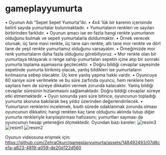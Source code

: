 # gameplayyumurta
•	Oyunun Adı “Sepet Sepet Yumurta”dır.
•	4x4 ‘lük bir karenin içerisinde belirli sayıda yumurtalar bulunmaktadır. 
•	Yumurtaların renkleri ve sayıları birbirinden farklıdır.
•	Oyunun amacı ise en fazla hangi renkte yumurtanın olduğunu bulmak ve sepeti yumurtalarla doldurmaktır.
•	Örnek verecek olursak; üç tane mavi renkte, üç tane sarı renkte, altı tane mor renkte ve dört tane de yeşil renkte yumurtamız olduğunu varsayalım. 
•	Örneğimizde mor renk yumurtaların daha fazla olduğunu görebiliyoruz.
•	Mor renkte olan bir yumurtaya tıklayarak o renge sahip yumurtaları sepetin içine atıp bir sonraki yumurta toplama aşamasına geçilecektir.
•	Doğru bildiği cevaplar sayesinde sepetinde yumurta birikmiş olacak, yanlış bildikleri ise yumurtaların kırılmasına sebep olacaktır. Üç kere yanlış yapma hakkı vardır.
•	Oyuncuya 60 saniye süre verilmekte ve bu süre zarfında oyuncu, hem renklere hem sayılara hem de süreye dikkatini vermek zorunda kalacaktır. Yanlış bildiği cevaplar süresinin hızlanmasını sağlamaktadır. Doğru bildiği cevaplar süreye etki etmemektedir.
•	Oyun sonunda yani süre bitince, oyuncunun topladığı yumurta skoruna bakılarak beş yıldız üzerinden değerlendirilecek. 
•	Yumurtanın renklerini incelemek, kısıtlı sürede odaklanmak zorunda olması oyuncunun dikkatini; hangi renkten kaç tane olduğunu aklında tutup diğer yumurta renkleriyle karşılaştırması hafızasını; yumurtları sayması da oyuncunun hesap yeteneğini ölçmektedir.
Oyundan bazı kareler:
![resim3](https://github.com/ZehraOkurr/gameplayyumurta/assets/148492493/afd8f28c-f122-4b7c-8ff0-3b8e7950a9d1)
![resim1](https://github.com/ZehraOkurr/gameplayyumurta/assets/148492493/713f0388-29ff-4b69-8a9d-3775fcd01bc3)
![resim2](https://github.com/ZehraOkurr/gameplayyumurta/assets/148492493/42d8fbf9-9273-4be2-89f8-e701c04d0a41)


Oyunun videosuna erişmek için:
https://github.com/ZehraOkurr/gameplayyumurta/assets/148492493/07d8ce1a-a623-4819-a059-de20d122d560


